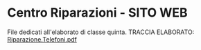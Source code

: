 # Centro Riparazioni - SITO WEB
File dedicati all'elaborato di classe quinta.
TRACCIA ELABORATO: [Riparazione.Telefoni.pdf](https://github.com/leonardocannarella/CentroRiparazioni/files/6397053/Riparazione.Telefoni.pdf)

